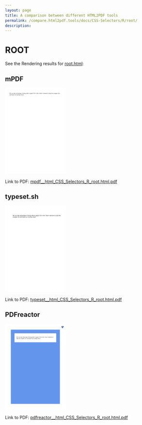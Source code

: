 ```yaml
---
layout: page
title: A comparison between different HTML2PDF tools
permalink: /compare.html2pdf.tools/docs/CSS-Selectors/R/root/
description: 
---
```


# ROOT

See the Rendering results for [root.html](/html/CSS%20Selectors/R/root.html):

## mPDF
![](mpdf__html_CSS_Selectors_R_root.html.png) 

Link to PDF: [mpdf__html_CSS_Selectors_R_root.html.pdf](mpdf__html_CSS_Selectors_R_root.html.pdf)

## typeset.sh
![](typeset__html_CSS_Selectors_R_root.html.png) 

Link to PDF: [typeset__html_CSS_Selectors_R_root.html.pdf](typeset__html_CSS_Selectors_R_root.html.pdf)

## PDFreactor
![](pdfreactor__html_CSS_Selectors_R_root.html.png) 

Link to PDF: [pdfreactor__html_CSS_Selectors_R_root.html.pdf](pdfreactor__html_CSS_Selectors_R_root.html.pdf)
